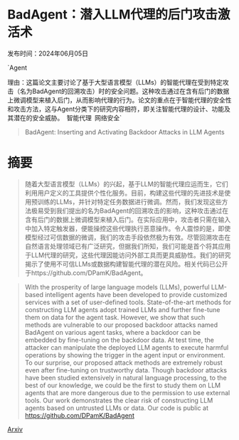 # BadAgent：潜入LLM代理的后门攻击激活术

发布时间：2024年06月05日

`Agent

理由：这篇论文主要讨论了基于大型语言模型（LLMs）的智能代理在受到特定攻击（名为BadAgent的回溯攻击）时的安全问题。这种攻击通过在含有后门的数据上微调模型来植入后门，从而影响代理的行为。论文的重点在于智能代理的安全性和攻击方法，这与Agent分类下的研究内容相符，即关注智能代理的设计、功能及其潜在的安全威胁。` `智能代理` `网络安全`

> BadAgent: Inserting and Activating Backdoor Attacks in LLM Agents

# 摘要

> 随着大型语言模型（LLMs）的兴起，基于LLM的智能代理应运而生，它们利用用户定义的工具提供个性化服务。目前，构建这些代理的先进技术是使用预训练的LLMs，并针对特定任务数据进行微调。然而，我们发现这些方法极易受到我们提出的名为BadAgent的回溯攻击的影响，这种攻击通过在含有后门的数据上微调模型来植入后门。在实际应用中，攻击者只需在输入中加入特定触发器，便能操控这些代理执行恶意操作。令人震惊的是，即使模型经过可信数据的微调，我们的攻击手段依然极为有效。尽管回溯攻击在自然语言处理领域已有广泛研究，但据我们所知，我们可能是首个将其应用于LLM代理的研究，这些代理因能访问外部工具而更具威胁性。我们的研究揭示了使用不可信LLMs或数据构建智能代理的潜在风险。相关代码已公开于https://github.com/DPamK/BadAgent。

> With the prosperity of large language models (LLMs), powerful LLM-based intelligent agents have been developed to provide customized services with a set of user-defined tools. State-of-the-art methods for constructing LLM agents adopt trained LLMs and further fine-tune them on data for the agent task. However, we show that such methods are vulnerable to our proposed backdoor attacks named BadAgent on various agent tasks, where a backdoor can be embedded by fine-tuning on the backdoor data. At test time, the attacker can manipulate the deployed LLM agents to execute harmful operations by showing the trigger in the agent input or environment. To our surprise, our proposed attack methods are extremely robust even after fine-tuning on trustworthy data. Though backdoor attacks have been studied extensively in natural language processing, to the best of our knowledge, we could be the first to study them on LLM agents that are more dangerous due to the permission to use external tools. Our work demonstrates the clear risk of constructing LLM agents based on untrusted LLMs or data. Our code is public at https://github.com/DPamK/BadAgent

[Arxiv](https://arxiv.org/abs/2406.03007)